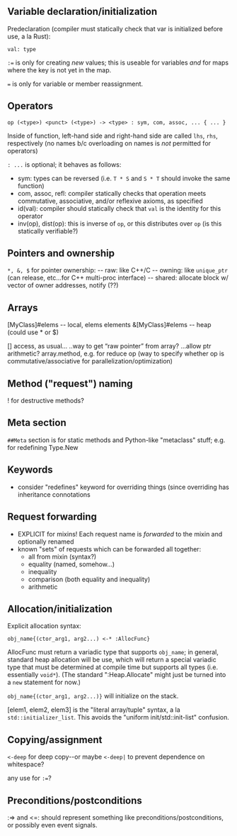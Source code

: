 ## Variable declaration/initialization

Predeclaration (compiler must statically check that var is initialized before
use, a la Rust):

```
val: type
```

`:=` is only for creating _new_ values; this is useable for variables _and_ for
maps where the key is not yet in the map.

`=` is only for variable or member reassignment.

## Operators

```
op (<type>) <punct> (<type>) -> <type> : sym, com, assoc, ... { ... }
```

Inside of function, left-hand side and right-hand side are called `lhs`, `rhs`,
respectively (no names b/c overloading on names is *not* permitted for
operators)

`: ...` is optional; it behaves as follows:

* sym: types can be reversed (i.e. `T * S` and `S * T` should invoke the same
  function)
* com, assoc, refl: compiler statically checks that operation meets
  commutative, associative, and/or reflexive axioms, as specified
* id(val): compiler should statically check that `val` is the identity for this
  operator
* inv(op), dist(op): this is inverse of `op`, or this distributes over `op` (is
  this statically verifiable?)

## Pointers and ownership

`*, &, $` for pointer ownership:
-- raw: like C++/C
-- owning: like `unique_ptr` (can release, etc…for C++ multi-proc interface)
-- shared: allocate block w/ vector of owner addresses, notify (??)

## Arrays

[MyClass]#elems  -- local, elems elements
&[MyClass]#elems   -- heap (could use * or $)

[] access, as usual…
..way to get “raw pointer” from array?
...allow ptr arithmetic?
array.method, e.g. for reduce op
(way to specify whether op is commutative/associative for parallelization/optimization)

## Method ("request") naming

! for destructive methods?

## Meta section

`##Meta` section is for static methods and Python-like "metaclass" stuff; e.g. for
redefining Type.New

## Keywords

 * consider "redefines" keyword for overriding things (since overriding has
   inheritance connotations

## Request forwarding

 * EXPLICIT for mixins! Each request name is _forwarded_ to the mixin and
   optionally renamed
 * known "sets" of requests which can be forwarded all together:
   * all from mixin (syntax?)
   * equality (named, somehow...)
   * inequality
   * comparison (both equality and inequality)
   * arithmetic

## Allocation/initialization

Explicit allocation syntax:

    obj_name{(ctor_arg1, arg2...) <-* :AllocFunc}

AllocFunc must return a variadic type that supports `obj_name`; in general,
standard heap allocation will be use, which will return a special variadic type
that must be determined at compile time but supports all types (i.e.
essentially `void*`). (The standard ":Heap.Allocate" might just be turned into
a `new` statement for now.)

`obj_name{(ctor_arg1, arg2...)}` will initialize on the stack.

[elem1, elem2, elem3] is the "literal array/tuple" syntax, a la
`std::initializer_list`. This avoids the "uniform init/std::init-list"
confusion.

## Copying/assignment

`<-deep` for deep copy--or maybe `<-deep|` to prevent dependence on whitespace?

any use for `:=`?

## Preconditions/postconditions

:=> and <=: should represent something like preconditions/postconditions, or
possibly even event signals.
